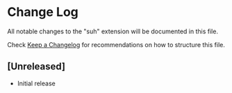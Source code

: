 # Change Log

All notable changes to the "suh" extension will be documented in this file.

Check [Keep a Changelog](http://keepachangelog.com/) for recommendations on how to structure this file.

## [Unreleased]

- Initial release

